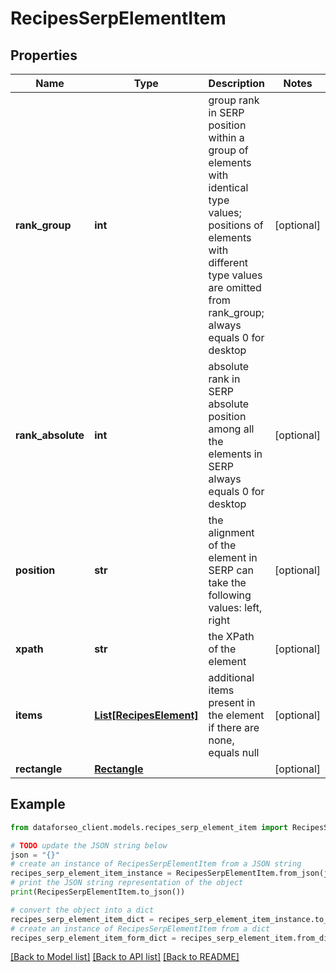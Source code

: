 # RecipesSerpElementItem


## Properties

Name | Type | Description | Notes
------------ | ------------- | ------------- | -------------
**rank_group** | **int** | group rank in SERP position within a group of elements with identical type values; positions of elements with different type values are omitted from rank_group; always equals 0 for desktop | [optional] 
**rank_absolute** | **int** | absolute rank in SERP absolute position among all the elements in SERP always equals 0 for desktop | [optional] 
**position** | **str** | the alignment of the element in SERP can take the following values: left, right | [optional] 
**xpath** | **str** | the XPath of the element | [optional] 
**items** | [**List[RecipesElement]**](RecipesElement.md) | additional items present in the element if there are none, equals null | [optional] 
**rectangle** | [**Rectangle**](Rectangle.md) |  | [optional] 

## Example

```python
from dataforseo_client.models.recipes_serp_element_item import RecipesSerpElementItem

# TODO update the JSON string below
json = "{}"
# create an instance of RecipesSerpElementItem from a JSON string
recipes_serp_element_item_instance = RecipesSerpElementItem.from_json(json)
# print the JSON string representation of the object
print(RecipesSerpElementItem.to_json())

# convert the object into a dict
recipes_serp_element_item_dict = recipes_serp_element_item_instance.to_dict()
# create an instance of RecipesSerpElementItem from a dict
recipes_serp_element_item_form_dict = recipes_serp_element_item.from_dict(recipes_serp_element_item_dict)
```
[[Back to Model list]](../README.md#documentation-for-models) [[Back to API list]](../README.md#documentation-for-api-endpoints) [[Back to README]](../README.md)


